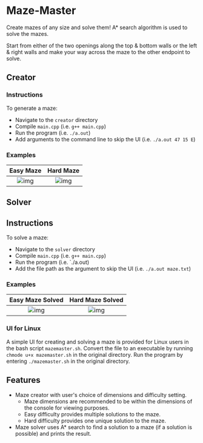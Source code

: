 # Maze-Master
Create mazes of any size and solve them! A* search algorithm is used to solve the mazes.

Start from either of the two openings along the top & bottom walls or the left & right walls and make your way across the maze to the other endpoint to solve. 

## Creator
### Instructions
To generate a maze: 
* Navigate to the `creator` directory
* Compile `main.cpp` (i.e. `g++ main.cpp`)
* Run the program (i.e. `./a.out`)
* Add arguments to the command line to skip the UI (i.e. `./a.out 47 15 E`)

### Examples
Easy Maze | Hard Maze
:--------:|:---------:
![img](http://imgur.com/i8JCV6S.png) | ![img](http://imgur.com/A61aLOR.png)

## Solver
## Instructions
To solve a maze:
* Navigate to the `solver` directory
* Compile `main.cpp` (i.e. `g++ main.cpp`)
* Run the program (i.e. `./a.out)
* Add the file path as the argument to skip the UI (i.e. `./a.out maze.txt`)

### Examples
Easy Maze Solved | Hard Maze Solved
:---------------:|:----------------:
![img](http://imgur.com/SIomL9r.png) | ![img](http://imgur.com/eAd3qGE.png)


### UI for Linux
A simple UI for creating and solving a maze is provided for Linux users in the bash script `mazemaster.sh`.
Convert the file to an executable by running `chmode u+x mazemaster.sh` in the original directory.
Run the program by entering `./mazemaster.sh` in the original directory.

## Features
* Maze creator with user's choice of dimensions and difficulty setting.
  * Maze dimensions are recommended to be within the dimensions of the console for viewing purposes.
  * Easy difficulty provides multiple solutions to the maze.
  * Hard difficulty provides one unique solution to the maze.
* Maze solver uses A* search to find a solution to a maze (if a solution is possible) and prints the result.
